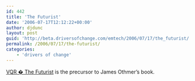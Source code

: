 ```yaml
---
id: 442
title: 'The Futurist'
date: '2006-07-17T12:12:22+00:00'
author: djdunc
layout: post
guid: 'http://beta.driversofchange.com/emtech/2006/07/17/the_futurist/'
permalink: /2006/07/17/the-futurist/
categories:
    - 'drivers of change'
---
```


[VQR � The Futurist](http://www.vqronline.org/articles/2004/fall/othmer-futurist/ "VQR � The Futurist") is the precursor to James Othmer’s book.